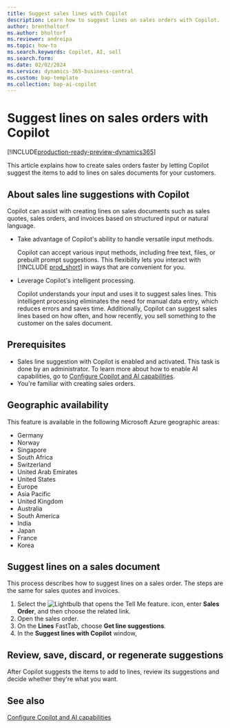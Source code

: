 ```yaml
---
title: Suggest sales lines with Copilot
description: Learn how to suggest lines on sales orders with Copilot.
author: brentholtorf
ms.author: bholtorf
ms.reviewer: andreipa
ms.topic: how-to
ms.search.keywords: Copilot, AI, sell
ms.search.form:
ms.date: 02/02/2024
ms.service: dynamics-365-business-central
ms.custom: bap-template
ms.collection: bap-ai-copilot
---
```


# Suggest lines on sales orders with Copilot

[!INCLUDE[production-ready-preview-dynamics365](includes/production-ready-preview-dynamics365.md)]

This article explains how to create sales orders faster by letting Copilot suggest the items to add to lines on sales documents for your customers.

## About sales line suggestions with Copilot

Copilot can assist with creating lines on sales documents such as sales quotes, sales orders, and invoices based on structured input or natural language.

* Take advantage of Copilot's ability to handle versatile input methods.

    Copilot can accept various input methods, including free text, files, or prebuilt prompt suggestions. This flexibility lets you interact with [!INCLUDE [prod_short](includes/prod_short.md)] in ways that are convenient for you.
* Leverage Copilot's intelligent processing.

    Copilot understands your input and uses it to suggest sales lines. This intelligent processing eliminates the need for manual data entry, which reduces errors and saves time. Additionally, Copilot can suggest sales lines based on how often, and how recently, you sell something to the customer on the sales document.

## Prerequisites

* Sales line suggestion with Copilot is enabled and activated. This task is done by an administrator. To learn more about how to enable AI capabilities, go to [Configure Copilot and AI capabilities](enable-ai.md).
* You're familiar with creating sales orders.

## Geographic availability

This feature is available in the following Microsoft Azure geographic areas:

* Germany
* Norway
* Singapore
* South Africa
* Switzerland
* United Arab Emirates
* United States
* Europe
* Asia Pacific
* United Kingdom
* Australia
* South America
* India
* Japan
* France
* Korea

## Suggest lines on a sales document

This process describes how to suggest lines on a sales order. The steps are the same for sales quotes and invoices.

1. Select the ![Lightbulb that opens the Tell Me feature.](media/ui-search/search_small.png "Tell me what you want to do") icon, enter **Sales Order**, and then choose the related link.
1. Open the sales order.
1. On the **Lines** FastTab, choose **Get line suggestions**.
1. In the **Suggest lines with Copilot** window, 

## Review, save, discard, or regenerate suggestions

After Copilot suggests the items to add to lines, review its suggestions and decide whether they're what you want.

## See also

[Configure Copilot and AI capabilities](enable-ai.md)